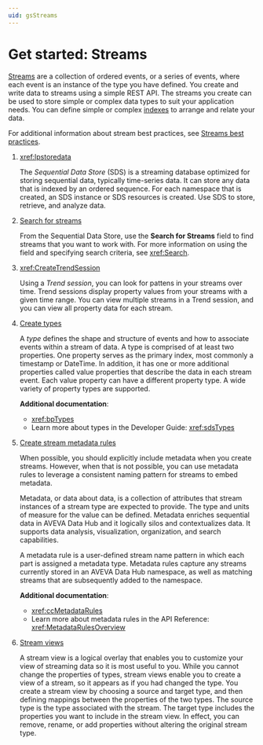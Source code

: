 ```yaml
---
uid: gsStreams
---
```


# Get started: Streams

[Streams](xref:sdsStreams) are a collection of ordered events, or a series of events, where each event is an instance of the type you have defined. You create and write data to streams using a simple REST API. The streams you create can be used to store simple or complex data types to suit your application needs. You can define simple or complex [indexes](xref:sdsIndexes) to arrange and relate your data.

For additional information about stream best practices, see [Streams best practices](xref:streams-manage-streams#streams-best-practices).

1. <xref:lpstoredata>

    The _Sequential Data Store_ (SDS) is a streaming database optimized for storing sequential data, typically time-series data. It can store any data that is indexed by an ordered sequence. For each namespace that is created, an SDS instance or SDS resources is created. Use SDS to store, retrieve, and analyze data.

1. [Search for streams](xref:Search)

    From the Sequential Data Store, use the **Search for Streams** field to find streams that you want to work with. For more information on using the field and specifying search criteria, see <xref:Search>.

1. <xref:CreateTrendSession>

    Using a _Trend session_, you can look for pattens in your streams over time. Trend sessions display property values from your streams with a given time range. You can view multiple streams in a Trend session, and you can view all property data for each stream.

1. [Create types](xref:gpTypes)

    A _type_ defines the shape and structure of events and how to associate events within a stream of data. A type is comprised of at least two properties. One property serves as the primary index, most commonly a timestamp or DateTime. In addition, it has one or more additional properties called value properties that describe the data in each stream event. Each value property can have a different property type. A wide variety of property types are supported.

    **Additional documentation**:

    - <xref:bpTypes>
    - Learn more about types in the Developer Guide: <xref:sdsTypes>

1. [Create stream metadata rules](xref:gpMetadataRules)

    When possible, you should explicitly include metadata when you create streams. However, when that is not possible, you can use metadata rules to leverage a consistent naming pattern for streams to embed metadata.

    Metadata, or data about data, is a collection of attributes that stream instances of a stream type are expected to provide. The type and units of measure for the value can be defined. Metadata enriches sequential data in AVEVA Data Hub and it logically silos and contextualizes data. It supports data analysis, visualization, organization, and search capabilities.

    A metadata rule is a user-defined stream name pattern in which each part is assigned a metadata type. Metadata rules capture any streams currently stored in an AVEVA Data Hub namespace, as well as matching streams that are subsequently added to the namespace.

    **Additional documentation**:

   - <xref:ccMetadataRules>
   - Learn more about metadata rules in the API Reference: <xref:MetadataRulesOverview>

1. [Stream views](https://docs.aveva.com/bundle/data-hub/page/add-organize-data/organize-data/stream-views/stream-views-concept.html)

    A stream view is a logical overlay that enables you to customize your view of streaming data so it is most useful to you. While you cannot change the properties of types, stream views enable you to create a view of a stream, so it appears as if you had changed the type. You create a stream view by choosing a source and target type, and then defining mappings between the properties of the two types. The source type is the type associated with the stream. The target type includes the properties you want to include in the stream view. In effect, you can remove, rename, or add properties without altering the original stream type.
